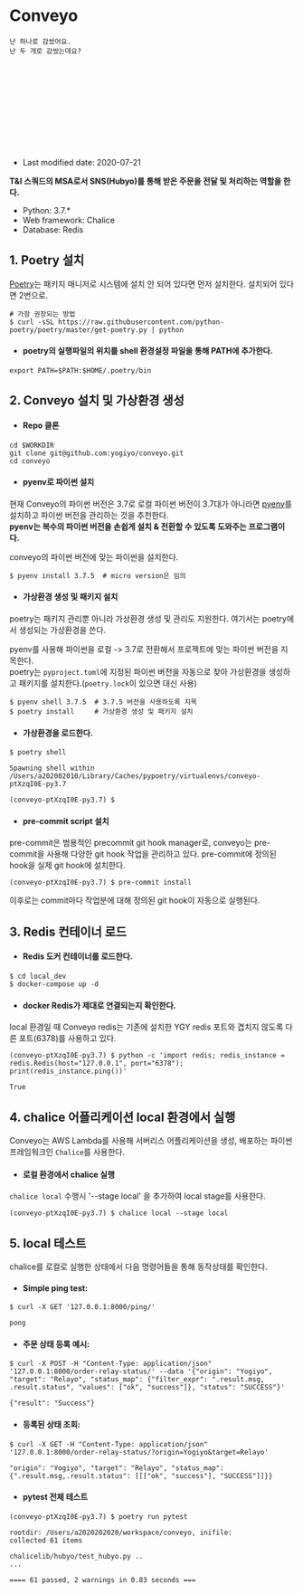 # Conveyo


`난 하나로 감쌌어요.`  <br>
``난 두 개로 감쌌는데요?``





<br><br>
<br><br><br><br><br><br><br>









* Last modified date: 2020-07-21

**T&I 스쿼드의 MSA로서 SNS(Hubyo)를 통해 받은 주문을 전달 및 처리하는 역할을 한다.**

* Python: 3.7.*
* Web framework: Chalice
* Database: Redis


## 1. Poetry 설치

[Poetry](https://python-poetry.org/)는 패키지 매니저로 시스템에 설치 안 되어 있다면 먼저 설치한다. 설치되어 있다면 2번으로.

```shell
# 가장 권장되는 방법
$ curl -sSL https://raw.githubusercontent.com/python-poetry/poetry/master/get-poetry.py | python
```

* #### poetry의 실행파일의 위치를 shell 환경설정 파일을 통해 PATH에 추가한다.

```shell
export PATH=$PATH:$HOME/.poetry/bin
```


## 2. Conveyo 설치 및 가상환경 생성

* #### Repo 클론

```shell
cd $WORKDIR
git clone git@github.com:yogiyo/conveyo.git
cd conveyo
```

* #### pyenv로 파이썬 설치

현재 Conveyo의 파이썬 버전은 3.7로 로컬 파이썬 버전이 3.7대가 아니라면 [pyenv](https://github.com/pyenv/pyenv)를 설치하고 파이썬 버전을 관리하는 것을 추천한다.  
**pyenv는 복수의 파이썬 버전을 손쉽게 설치 & 전환할 수 있도록 도와주는 프로그램이다.**

conveyo의 파이썬 버전에 맞는 파이썬을 설치한다.

```shell
$ pyenv install 3.7.5  # micro version은 임의
```

* #### 가상환경 생성 및 패키지 설치

poetry는 패키지 관리뿐 아니라 가상환경 생성 및 관리도 지원한다. 여기서는 poetry에서 생성되는 가상환경을 쓴다.

pyenv를 사용해 파이썬을 로컬 -> 3.7로 전환해서 프로젝트에 맞는 파이썬 버전을 지목한다.  
poetry는 `pyproject.toml`에 지정된 파이썬 버전을 자동으로 찾아 가상환경을 생성하고 패키지를 설치한다.(`poetry.lock`이 있으면 대신 사용)  

```shell
$ pyenv shell 3.7.5  # 3.7.5 버전을 사용하도록 지목
$ poetry install     # 가상환경 생성 및 패키지 설치
```

* #### 가상환경을 로드한다.

```shell
$ poetry shell

Spawning shell within /Users/a202002010/Library/Caches/pypoetry/virtualenvs/conveyo-ptXzqI0E-py3.7

(conveyo-ptXzqI0E-py3.7) $
```

* #### pre-commit script 설치

pre-commit은 범용적인 precommit git hook manager로, conveyo는 pre-commit을 사용해 다양한 git hook 작업을 관리하고 있다.
pre-commit에 정의된 hook을 실제 git hook에 설치한다.

```shell
(conveyo-ptXzqI0E-py3.7) $ pre-commit install
```

이후로는 commit마다 작업분에 대해 정의된 git hook이 자동으로 실행된다.


## 3. Redis 컨테이너 로드

* #### Redis 도커 컨테이너를 로드한다.

```shell
$ cd local_dev
$ docker-compose up -d
```

* #### docker Redis가 제대로 연결되는지 확인한다.

local 환경일 때 Conveyo redis는 기존에 설치한 YGY redis 포트와 겹치지 않도록 다른 포트(6378)를 사용하고 있다.

```shell
(conveyo-ptXzqI0E-py3.7) $ python -c 'import redis; redis_instance = redis.Redis(host="127.0.0.1", port="6378"); print(redis_instance.ping())'

True
```


## 4. chalice 어플리케이션 local 환경에서 실행

Conveyo는 AWS Lambda를 사용해 서버리스 어플리케이션을 생성, 배포하는 파이썬 프레임워크인 `Chalice`를 사용한다.

* #### 로컬 환경에서 chalice 실행

`chalice local` 수행시 '--stage local' 을 추가하여 local stage를 사용한다.

```shell
(conveyo-ptXzqI0E-py3.7) $ chalice local --stage local
```


## 5. local 테스트

chalice를 로컬로 실행한 상태에서 다음 명령어들을 통해 동작상태를 확인한다.

* #### Simple ping test:

```shell
$ curl -X GET '127.0.0.1:8000/ping/'

pong
```

* #### 주문 상태 등록 예시:

```shell
$ curl -X POST -H "Content-Type: application/json" '127.0.0.1:8000/order-relay-status/' --data '{"origin": "Yogiyo", "target": "Relayo", "status_map": {"filter_expr": ".result.msg, .result.status", "values": ["ok", "success"]}, "status": "SUCCESS"}'

{"result": "Success"}
```

* #### 등록된 상태 조회:

```shell
$ curl -X GET -H "Content-Type: application/json" '127.0.0.1:8000/order-relay-status/?origin=Yogiyo&target=Relayo'

"origin": "Yogiyo", "target": "Relayo", "status_map": {".result.msg,.result.status": [[["ok", "success"], "SUCCESS"]]}}
```

* #### pytest 전체 테스트

```shell
(conveyo-ptXzqI0E-py3.7) $ poetry run pytest

rootdir: /Users/a2020202020/workspace/conveyo, inifile:
collected 61 items

chalicelib/hubyo/test_hubyo.py ..
...

==== 61 passed, 2 warnings in 0.83 seconds ===
```

